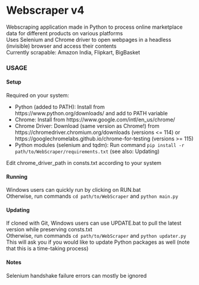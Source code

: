 <h1>Webscraper v4</h1>
Webscraping application made in Python to process online marketplace data for different products on various platforms<br>
Uses Selenium and Chrome driver to open webpages in a headless (invisible) browser and access their contents<br>
Currently scrapable: Amazon India, Flipkart, BigBasket<br>
<h3>USAGE</h3>
<h4>Setup</h4>
Required on your system:<br>
<ul>
  <li>Python (added to PATH): Install from https://www.python.org/downloads/ and add to PATH variable</li>
  <li>Chrome: Install from https://www.google.com/intl/en_us/chrome/</li>
  <li>Chrome Driver: Download (same version as Chrome!) from https://chromedriver.chromium.org/downloads (versions <= 114) or https://googlechromelabs.github.io/chrome-for-testing (versions >= 115)</li>
  <li>Python modules (selenium and tqdm): Run command <code>pip install -r path/to/WebScraper/requirements.txt</code> (see also: Updating)</li>
</ul>
Edit chrome_driver_path in consts.txt according to your system<br>
<h4>Running</h4>
Windows users can quickly run by clicking on RUN.bat<br>
Otherwise, run commands <code>cd path/to/WebScraper</code> and <code>python main.py</code><br>
<h4>Updating</h4>
If cloned with Git, Windows users can use UPDATE.bat to pull the latest version while preserving consts.txt<br>
Otherwise, run commands <code>cd path/to/WebScraper</code> and <code>python updater.py</code><br>
This will ask you if you would like to update Python packages as well (note that this is a time-taking process)
<h4>Notes</h4>
Selenium handshake failure errors can mostly be ignored<br><br>
